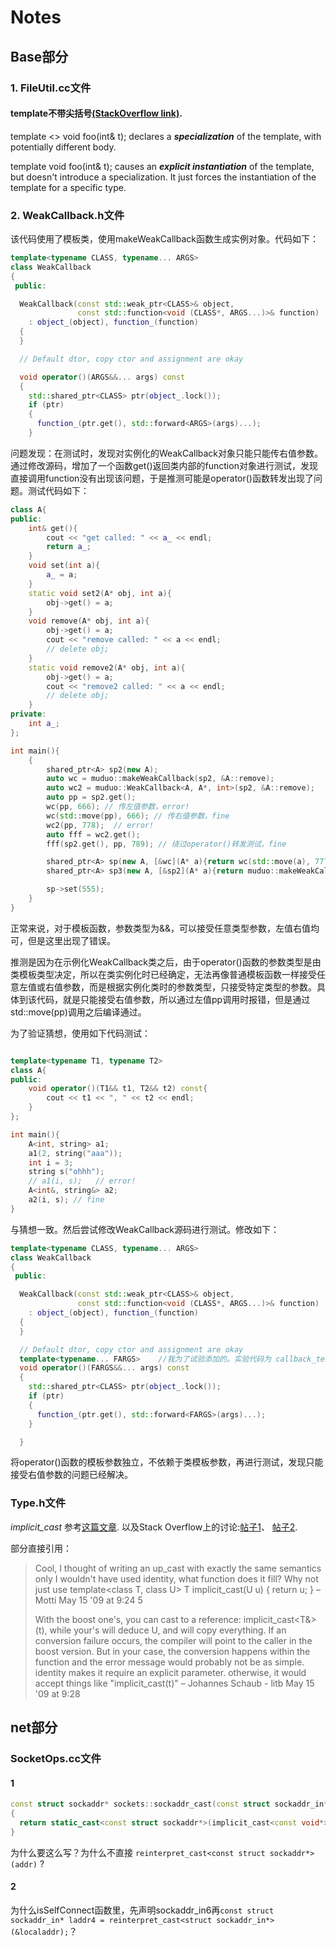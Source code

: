 # Notes

## Base部分

### 1. **FileUtil.cc文件**

#### template不带尖括号[(StackOverflow link)](https://stackoverflow.com/questions/28354752/template-vs-template-without-brackets-whats-the-difference).

template <> void foo<int>(int& t); declares a ***specialization*** of the template, with potentially different body.

template void foo<int>(int& t); causes an ***explicit instantiation*** of the template, but doesn't introduce a specialization. It just forces the instantiation of the template for a specific type.

### 2. **WeakCallback.h文件**

该代码使用了模板类，使用makeWeakCallback函数生成实例对象。代码如下：
```C++
template<typename CLASS, typename... ARGS>
class WeakCallback
{
 public:

  WeakCallback(const std::weak_ptr<CLASS>& object,
               const std::function<void (CLASS*, ARGS...)>& function)
    : object_(object), function_(function)
  {
  }

  // Default dtor, copy ctor and assignment are okay

  void operator()(ARGS&&... args) const
  {
    std::shared_ptr<CLASS> ptr(object_.lock());
    if (ptr)
    {
      function_(ptr.get(), std::forward<ARGS>(args)...);
    }
```

问题发现：在测试时，发现对实例化的WeakCallback对象只能只能传右值参数。通过修改源码，增加了一个函数get()返回类内部的function对象进行测试，发现直接调用function没有出现该问题，于是推测可能是operator()函数转发出现了问题。测试代码如下：
```C++
class A{
public:
    int& get(){
        cout << "get called: " << a_ << endl; 
        return a_;
    }
    void set(int a){
        a_ = a;
    }
    static void set2(A* obj, int a){
        obj->get() = a;
    }
    void remove(A* obj, int a){
        obj->get() = a;
        cout << "remove called: " << a << endl;
        // delete obj;
    }
    static void remove2(A* obj, int a){
        obj->get() = a;
        cout << "remove2 called: " << a << endl;
        // delete obj;
    }
private:
    int a_;
};

int main(){
    {
        shared_ptr<A> sp2(new A);
        auto wc = muduo::makeWeakCallback(sp2, &A::remove);
        auto wc2 = muduo::WeakCallback<A, A*, int>(sp2, &A::remove);
        auto pp = sp2.get();
        wc(pp, 666); // 传左值参数，error!
        wc(std::move(pp), 666); // 传右值参数，fine
        wc2(pp, 778);  // error!
        auto fff = wc2.get();
        fff(sp2.get(), pp, 789); // 绕过operator()转发测试，fine

        shared_ptr<A> sp(new A, [&wc](A* a){return wc(std::move(a), 777);});       //error!
        shared_ptr<A> sp3(new A, [&sp2](A* a){return muduo::makeWeakCallback(sp2, &A::remove)(a, 787);}); // error!

        sp->set(555);
    }
}
```

正常来说，对于模板函数，参数类型为&&，可以接受任意类型参数，左值右值均可，但是这里出现了错误。

推测是因为在示例化WeakCallback类之后，由于operator()函数的参数类型是由类模板类型决定，所以在类实例化时已经确定，无法再像普通模板函数一样接受任意左值或右值参数，而是根据实例化类时的参数类型，只接受特定类型的参数。具体到该代码，就是只能接受右值参数，所以通过左值pp调用时报错，但是通过std::move(pp)调用之后编译通过。

为了验证猜想，使用如下代码测试：

```C++

template<typename T1, typename T2>
class A{
public:
    void operator()(T1&& t1, T2&& t2) const{
        cout << t1 << ", " << t2 << endl;
    }
};

int main(){
    A<int, string> a1;
    a1(2, string("aaa"));
    int i = 3;
    string s("ohhh");
    // a1(i, s);   // error!
    A<int&, string&> a2;
    a2(i, s); // fine
}
```

与猜想一致。然后尝试修改WeakCallback源码进行测试。修改如下：
```C++
template<typename CLASS, typename... ARGS>
class WeakCallback
{
 public:

  WeakCallback(const std::weak_ptr<CLASS>& object,
               const std::function<void (CLASS*, ARGS...)>& function)
    : object_(object), function_(function)
  {
  }

  // Default dtor, copy ctor and assignment are okay
  template<typename... FARGS>    //我为了试验添加的。实验代码为 callback_test.cc
  void operator()(FARGS&&... args) const
  {
    std::shared_ptr<CLASS> ptr(object_.lock());
    if (ptr)
    {
      function_(ptr.get(), std::forward<FARGS>(args)...);
    }

  }
```

将operator()函数的模板参数独立，不依赖于类模板参数，再进行测试，发现只能接受右值参数的问题已经解决。

### Type.h文件

*implicit_cast*
参考[这篇文章](https://www.cnblogs.com/youxin/p/4396349.html).
以及Stack Overflow上的讨论:[帖子1](https://stackoverflow.com/questions/868306/what-is-the-difference-between-static-cast-and-implicit-cast)、
[帖子2](https://stackoverflow.com/questions/862858/what-other-useful-casts-can-be-used-in-c/863761#863761).

部分直接引用：

>Cool, I thought of writing an up_cast with exactly the same semantics only I wouldn't have used identity<T>, what function does it fill? Why not just use template<class T, class U> T implicit_cast(U u) { return u; } – Motti May 15 '09 at 9:24
5
>>
>With the boost one's, you can cast to a reference: implicit_cast<T&>(t), while your's will deduce U, and will copy everything. If an conversion failure occurs, the compiler will point to the caller in the boost version. But in your case, the conversion happens within the function and the error message would probably not be as simple. identity makes it require an explicit parameter. otherwise, it would accept things like "implicit_cast(t)" – Johannes Schaub - litb May 15 '09 at 9:28

## net部分

### SocketOps.cc文件

#### 1
```C++
const struct sockaddr* sockets::sockaddr_cast(const struct sockaddr_in* addr)
{
  return static_cast<const struct sockaddr*>(implicit_cast<const void*>(addr));
}
```

为什么要这么写？为什么不直接 `reinterpret_cast<const struct sockaddr*>(addr)` ?

#### 2
为什么isSelfConnect函数里，先声明sockaddr_in6再`const struct sockaddr_in* laddr4 = reinterpret_cast<struct sockaddr_in*>(&localaddr);`？